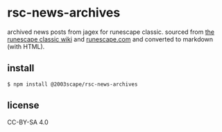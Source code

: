 # rsc-news-archives
archived news posts from jagex for runescape classic. sourced from
[the runescape classic wiki](https://classic.runescape.wiki/) and
[runescape.com](https://secure.runescape.com/m=news/list) and converted to
markdown (with HTML).

## install

    $ npm install @2003scape/rsc-news-archives

## license
CC-BY-SA 4.0
